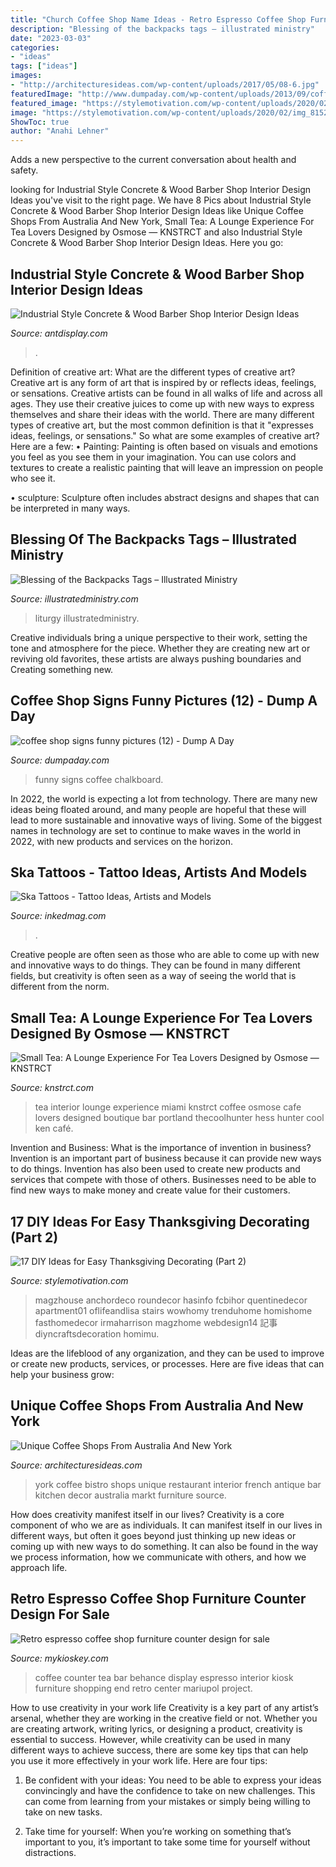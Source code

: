 ```yaml
---
title: "Church Coffee Shop Name Ideas - Retro Espresso Coffee Shop Furniture Counter Design For Sale"
description: "Blessing of the backpacks tags – illustrated ministry"
date: "2023-03-03"
categories:
- "ideas"
tags: ["ideas"]
images:
- "http://architecturesideas.com/wp-content/uploads/2017/05/08-6.jpg"
featuredImage: "http://www.dumpaday.com/wp-content/uploads/2013/09/coffee-shop-signs-funny-pictures-12.jpeg"
featured_image: "https://stylemotivation.com/wp-content/uploads/2020/02/img_8152.jpg"
image: "https://stylemotivation.com/wp-content/uploads/2020/02/img_8152.jpg"
ShowToc: true
author: "Anahi Lehner"
---
```



Adds a new perspective to the current conversation about health and safety.

	

		
looking for Industrial Style Concrete &amp; Wood Barber Shop Interior Design Ideas you've visit to the right page. We have 8 Pics about Industrial Style Concrete &amp; Wood Barber Shop Interior Design Ideas like Unique Coffee Shops From Australia And New York, Small Tea: A Lounge Experience For Tea Lovers Designed by Osmose — KNSTRCT and also Industrial Style Concrete &amp; Wood Barber Shop Interior Design Ideas. Here you go:
		
    
## Industrial Style Concrete &amp; Wood Barber Shop Interior Design Ideas

<img loading=lazy src="https://antdisplay.com/pub/media/magefan_blog/lifasl-29.jpg" onerror="this.onerror=null;this.src='https://tse1.mm.bing.net/th?id=OIP.FKkO2Cz9MVJAKXYYF34yyAHaE7&amp;pid=15.1';" alt="Industrial Style Concrete &amp; Wood Barber Shop Interior Design Ideas">

_Source: antdisplay.com_

>. 

	

Definition of creative art: What are the different types of creative art?
Creative art is any form of art that is inspired by or reflects ideas, feelings, or sensations. Creative artists can be found in all walks of life and across all ages. They use their creative juices to come up with new ways to express themselves and share their ideas with the world. There are many different types of creative art, but the most common definition is that it "expresses ideas, feelings, or sensations." So what are some examples of creative art? Here are a few:
• Painting: Painting is often based on visuals and emotions you feel as you see them in your imagination. You can use colors and textures to create a realistic painting that will leave an impression on people who see it.

• sculpture: Sculpture often includes abstract designs and shapes that can be interpreted in many ways.

    
## Blessing Of The Backpacks Tags – Illustrated Ministry

<img loading=lazy src="https://www.illustratedministry.com/wp-content/uploads/2021/06/Blessing-of-the-Backpacks-3-1536x1280.jpg" onerror="this.onerror=null;this.src='https://tse4.mm.bing.net/th?id=OIP.1LABmD0HGJlUuGVxmDJ00wHaGL&amp;pid=15.1';" alt="Blessing of the Backpacks Tags – Illustrated Ministry">

_Source: illustratedministry.com_

>liturgy illustratedministry. 

	

Creative individuals bring a unique perspective to their work, setting the tone and atmosphere for the piece. Whether they are creating new art or reviving old favorites, these artists are always pushing boundaries and Creating something new.

    
## Coffee Shop Signs Funny Pictures (12) - Dump A Day

<img loading=lazy src="http://www.dumpaday.com/wp-content/uploads/2013/09/coffee-shop-signs-funny-pictures-12.jpeg" onerror="this.onerror=null;this.src='https://tse1.mm.bing.net/th?id=OIP.DqzICwkcEN-OESrPcf2e1QHaJ3&amp;pid=15.1';" alt="coffee shop signs funny pictures (12) - Dump A Day">

_Source: dumpaday.com_

>funny signs coffee chalkboard. 

	

In 2022, the world is expecting a lot from technology. There are many new ideas being floated around, and many people are hopeful that these will lead to more sustainable and innovative ways of living. Some of the biggest names in technology are set to continue to make waves in the world in 2022, with new products and services on the horizon.

    
## Ska Tattoos - Tattoo Ideas, Artists And Models

<img loading=lazy src="https://www.inkedmag.com/.image/t_share/MTgxNDU2MDU4NDEyMTgxMjU4/ska.png" onerror="this.onerror=null;this.src='https://tse2.mm.bing.net/th?id=OIP.xLqlB6h4M5abJLl2bY4a1gHaD4&amp;pid=15.1';" alt="Ska Tattoos - Tattoo Ideas, Artists and Models">

_Source: inkedmag.com_

>. 

	

Creative people are often seen as those who are able to come up with new and innovative ways to do things. They can be found in many different fields, but creativity is often seen as a way of seeing the world that is different from the norm.

    
## Small Tea: A Lounge Experience For Tea Lovers Designed By Osmose — KNSTRCT

<img loading=lazy src="http://static1.squarespace.com/static/51eed906e4b0953024980af9/t/551d83bfe4b0b5d15644345a/1427997641989/Small+Tea+in+Miami+is+a+new+tea+shop+with+a+lounge+experience+%7C+KNSTRCT" onerror="this.onerror=null;this.src='https://tse4.mm.bing.net/th?id=OIP.ru19IwoFbQoz6J0KvQJfiAHaLH&amp;pid=15.1';" alt="Small Tea: A Lounge Experience For Tea Lovers Designed by Osmose — KNSTRCT">

_Source: knstrct.com_

>tea interior lounge experience miami knstrct coffee osmose cafe lovers designed boutique bar portland thecoolhunter hess hunter cool ken café. 

	

Invention and Business: What is the importance of invention in business?
Invention is an important part of business because it can provide new ways to do things. Invention has also been used to create new products and services that compete with those of others. Businesses need to be able to find new ways to make money and create value for their customers.

    
## 17 DIY Ideas For Easy Thanksgiving Decorating (Part 2)

<img loading=lazy src="https://stylemotivation.com/wp-content/uploads/2020/02/img_8152.jpg" onerror="this.onerror=null;this.src='https://tse3.mm.bing.net/th?id=OIP.ykBbGci_iEvtxnPsLQS8iAHaJ3&amp;pid=15.1';" alt="17 DIY Ideas for Easy Thanksgiving Decorating (Part 2)">

_Source: stylemotivation.com_

>magzhouse anchordeco roundecor hasinfo fcbihor quentinedecor apartment01 oflifeandlisa stairs wowhomy trenduhome homishome fasthomedecor irmaharrison magzhome webdesign14 記事 diyncraftsdecoration homimu. 

	

Ideas are the lifeblood of any organization, and they can be used to improve or create new products, services, or processes. Here are five ideas that can help your business grow:

    
## Unique Coffee Shops From Australia And New York

<img loading=lazy src="http://architecturesideas.com/wp-content/uploads/2017/05/08-6.jpg" onerror="this.onerror=null;this.src='https://tse2.mm.bing.net/th?id=OIP.3YeDa6_KjscOrfCe-JKukgEyDM&amp;pid=15.1';" alt="Unique Coffee Shops From Australia And New York">

_Source: architecturesideas.com_

>york coffee bistro shops unique restaurant interior french antique bar kitchen decor australia markt furniture source. 

	

How does creativity manifest itself in our lives?
Creativity is a core component of who we are as individuals. It can manifest itself in our lives in different ways, but often it goes beyond just thinking up new ideas or coming up with new ways to do something. It can also be found in the way we process information, how we communicate with others, and how we approach life.

    
## Retro Espresso Coffee Shop Furniture Counter Design For Sale

<img loading=lazy src="https://www.mykioskey.com/wp-content/uploads/2018/04/coffee-shop-5.jpg" onerror="this.onerror=null;this.src='https://tse4.mm.bing.net/th?id=OIP.lEhhv1ew_YhD_Yhnq31BlgHaEK&amp;pid=15.1';" alt="Retro espresso coffee shop furniture counter design for sale">

_Source: mykioskey.com_

>coffee counter tea bar behance display espresso interior kiosk furniture shopping end retro center mariupol project. 

	

How to use creativity in your work life
Creativity is a key part of any artist’s arsenal, whether they are working in the creative field or not. Whether you are creating artwork, writing lyrics, or designing a product, creativity is essential to success. However, while creativity can be used in many different ways to achieve success, there are some key tips that can help you use it more effectively in your work life. Here are four tips:
1. Be confident with your ideas: You need to be able to express your ideas convincingly and have the confidence to take on new challenges. This can come from learning from your mistakes or simply being willing to take on new tasks.

2. Take time for yourself: When you’re working on something that’s important to you, it’s important to take some time for yourself without distractions.

